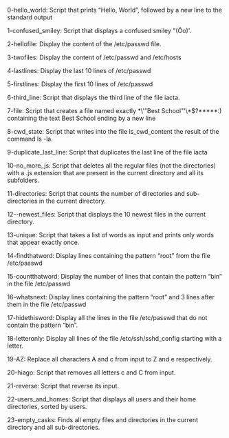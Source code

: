0-hello_world: Script that prints “Hello, World”, followed by a new line to the standard output 

1-confused_smiley: Script that displays a confused smiley "(Ôo)'.

2-hellofile: Display the content of the /etc/passwd file.

3-twofiles: Display the content of /etc/passwd and /etc/hosts

4-lastlines: Display the last 10 lines of /etc/passwd

5-firstlines: Display the first 10 lines of /etc/passwd

6-third_line: Script that displays the third line of the file iacta.

7-file: Script that creates a file named exactly \*\\'"Best School"\'\\*$\?\*\*\*\*\*:) containing the text Best School ending by a new line

8-cwd_state: Script that writes into the file ls_cwd_content the result of the command ls -la.

9-duplicate_last_line: Script that duplicates the last line of the file iacta

10-no_more_js: Script that deletes all the regular files (not the directories) with a .js extension that are present in the current directory and all its subfolders.

11-directories: Script that counts the number of directories and sub-directories in the current directory.

12--newest_files: Script that displays the 10 newest files in the current directory.

13-unique: Script that takes a list of words as input and prints only words that appear exactly once.

14-findthatword: Display lines containing the pattern “root” from the file /etc/passwd

15-countthatword: Display the number of lines that contain the pattern “bin” in the file /etc/passwd

16-whatsnext: Display lines containing the pattern “root” and 3 lines after them in the file /etc/passwd

17-hidethisword: Display all the lines in the file /etc/passwd that do not contain the pattern “bin”.

18-letteronly: Display all lines of the file /etc/ssh/sshd_config starting with a letter.

19-AZ: Replace all characters A and c from input to Z and e respectively.

20-hiago: Script that removes all letters c and C from input.

21-reverse: Script that reverse its input.

22-users_and_homes: Script that displays all users and their home directories, sorted by users.

23-empty_casks: Finds all empty files and directories in the current directory and all sub-directories.
